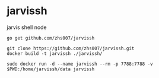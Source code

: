 # jarvissh
jarvis shell node

```
go get github.com/zhs007/jarvissh
```

```
git clone https://github.com/zhs007/jarvissh.git
docker build -t jarvissh ./jarvissh/
```

```
sudo docker run -d --name jarvissh --rm -p 7788:7788 -v $PWD:/home/jarvissh/data jarvissh
```
